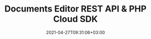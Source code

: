 ---
############################# Static ############################
layout: "product"
date: 2021-04-27T09:31:06+03:00
draft: false

product: "Editor"
product_tag: "editor"
platform: "PHP"
platform_tag: "php"

############################# Head ############################
head_title: "PHP Document Editor Cloud SDK – Edit Word Excel HTML & Presentations"
head_description: "PHP Cloud SDK to communicate with GroupDocs REST APIs for editing business documents formats.  Edit Microsoft Word, Excel, PPTX, HTML & XML files.‎"

############################# Header ############################
title: "Documents Editor REST API & PHP Cloud SDK"
description: "Cloud REST API to quickly edit all popular document formats in any type of PHP application without installing any external software.‎"
button:
    enable: true

############################# SubMenu ############################
submenu:
    enable: true
    
    left:
        img_alt: "GroupDocs.Editor Cloud SDK for PHP"
        image: "/sdk/272x272/groupdocs_editor-for-php.webp"
        product: "GroupDocs.Editor"
        platform: "PHP"

    middle:
        button:
            # button loop
            - link: "#overview"
              text: "Overview"

            # button loop
            - link: "#features"
              text: "Features"

            # button loop
            - link: "#support-resources"
              text: "Resources"

            # button loop
            - link: "https://purchase.groupdocs.cloud/pricing"
              text: "Pricing"

    right:
        link_download: "https://github.com/groupdocs-editor-cloud/groupdocs-editor-cloud-php"
        link_learn: "https://docs.groupdocs.cloud/editor/"
        link_buy: "https://purchase.groupdocs.cloud/buy"

############################# Overview ############################
overview:
    enable: true
    content: |
      GroupDocs.Editor Cloud SDK for PHP supports editing and manipulating a bunch of popular document file formats within PHP applications. Simply integrate GroupDocs.Editor Cloud SDK for PHP with GroupDocs.Editor Cloud REST API, upload supported document in any third-party WYSIWYG HTML editor, manipulate the document and save it back to the original document format without disturbing the appearance after editing. The PHP editor library supports a variety of document formats including Microsoft Word (DOC, DOCX, WordML), Excel (XLS, XLSX, SpreadsheetML), Presentations (PPT, PPTX), HTML, XML, TXT and OpenDocument.

      GroupDocs.Editor Cloud SDK for PHP is built as a layer on top of GroupDocs.Editor Cloud REST API that saves valuable development time by managing low-level requests and handling responses. The developers can focus on writing up the specific code only as needed in the project.
    tabs:
      enable: true     
      
      ## TAB ONE ##
      tab_one:
        description: |
          SDK requires PHP 5.5 or later. It can run on any platform where this requirement can be met.

        left:
          enable: true
          icon: "fas fa-align-left"
          title: "Editing Option"
          content: |
            * Edit in flow or parged mode
            * Multi-language document
            * Manage font extraction
            * Support tabbed spreadsheets
            * Memory usage optimization
        
        right:
          enable: true
          icon: "fas fa-sitemap"
          title: "Information Extraction"
          content: |
            * Document Type
            * Document Size
            * Page Count
            
        
      
      ## TAB TWO ##
      tab_two:
        description: |
          GroupDocs.Editor Cloud supports a number of document formats.

        left:
          enable: true
          table:
            # table loop
            - title: "Microsoft Office"
              content: |
                * **Microsoft Word**: DOC, DOCX, DOCM, DOT, DOTX, DOTM, FlatOPC, ODT, OTT, RTF, WordML
                * **Microsoft Excel**: XLS, XLSX, XLT, XLSM, XLSB, XLTX, XLTM, XLAM, SXC, SpreadsheetML, ODS, FODS, DIF, DSV, CSV, TSV
                * **Microsoft PowerPoint**: PPT, PPTX, PPS, PPSX, PPSM, PPTM, POT, POTX, POTM, ODP, OTP

        right:
          enable: true
          table:
            # table loop
            - title: "Other Formats"
              content: |
                * **Plain Text**: TXT
                * **Markup**: HTML, XML

      ## TAB THREE ##
      tab_three:
        description: |
          If you do not want to use any of our SDKs or the required SDK is not available at the moment, you can still easily get started with GroupDocs.Editor REST API while using your favorite language & platform.
        
        left:
          enable: true
          table:
            # table loop
            - icon: "fab fa-windows"
              title: "Operating Systems"
              content: |
                * Microsoft Windows Desktop
                * Microsoft Windows Server
                * Linux
                * MacOS

            # table loop
            - icon: "fas fa-code"
              title: "Supported Frameworks"
              content: |
                * Java 7 (1.7) and above

        right:
          enable: true
          table:
            # table loop
            - icon: "fas fa-cogs"
              title: "Development Environments"
              content: |
                * NetBeans
                * IntelliJ IDEA
                * Eclipse
            # table loop
            - icon: "fas fa-tools"
              title: "Build Automation Tool"
              content: |
                * Maven

############################# Features ############################
features:
    enable: true
    title: "Advanced Document Editor REST API Features"

    feature:
      # feature loop
      - icon: "fab fa-html5"
        content: "Integrates easily within any WYSIWYG editor"

      # feature loop
      - icon: "fas fa-file-word"
        content: "Edit Word documents as a whole or define pages range"

      # feature loop
      - icon: "fas fa-file-image"
        content: "Multi-tabbed spreadsheet editing is supported"
      
      # feature loop
      - icon: "fas fa-file-alt"
        content: "Optimized memory usage for large CSV or TSV files"

      # feature loop
      - icon: "fas fa-file-pdf"
        content: "Extract document information (type, size, page count etc)"

      # feature loop
      - icon: "fas fa-folder"
        content: "Cloud REST API to be used with any language or platform"

      



      

    more_feature:
      # more_feature_loop
      - title: "Working with WordProcessing Documents - PHP"
        content: |
          
          ```php
          //Get your App SID, App Key and Storage Name at https://dashboard.groupdocs.cloud (free registration is required).
          $AppSid = ""; // Get AppKey and AppSID from https://dashboard.groupdocs.cloud
          $AppKey = ""; // Get AppKey and AppSID from https://dashboard.groupdocs.cloud
            
          $configuration = new GroupDocs\Editor\Configuration();
          $configuration->setAppSid($AppSid);
          $configuration->setAppKey($AppKey);
          
          $editApi = new GroupDocs\Editor\EditApi($configuration);
          $fileApi = new GroupDocs\Editor\FileApi($configuration);
          
          // The document already uploaded into the storage
          // Load it into editable state
          $fileInfo = new Model\FileInfo();
          $fileInfo->setFilePath("Spreadsheet/four-sheets.xlsx");        
          $loadOptions = new Model\SpreadsheetLoadOptions();
          $loadOptions->setFileInfo($fileInfo);
          $loadOptions->setOutputPath("output");
          $loadOptions->setWorksheetIndex(0);
          $loadResult = $editApi->load(new Requests\loadRequest($loadOptions));
          
          // Download html document
          $htmlFile = $fileApi->downloadFile(new Requests\downloadFileRequest($loadResult->getHtmlPath()));
          $html = file_get_contents($htmlFile->getRealPath());
          
          // Edit something...
          $html = str_replace("This is sample sheet", "This is sample sheep", $html);
          
          // Upload html back to storage
          file_put_contents($htmlFile->getRealPath(), $html);
          $uploadRequest = new Requests\uploadFileRequest($loadResult->getHtmlPath(), $htmlFile->getRealPath());
          $fileApi->uploadFile($uploadRequest);
          
          // Save html back to xlsx
          $saveOptions = new Model\SpreadsheetSaveOptions();
          $saveOptions->setFileInfo($fileInfo);
          $saveOptions->setOutputPath("output/edited.xlsx");
          $saveOptions->setHtmlPath($loadResult->getHtmlPath());
          $saveOptions->setResourcesPath($loadResult->getResourcesPath());
          $saveResult = $editApi->save(new Requests\saveRequest($saveOptions));
          
          // Done.
          echo "Document edited: " . $saveResult->getPath();
          ```
      

############################# Support ############################
support:
    enable: true

############################# Solutions ############################
solutions:
    enable: true
    title: "GroupDocs.Editor offers document viewing APIs for other popular development environments"

    solution:
        # solution loop
        - img_alt: "GroupDocs.Editor for cURL"
          image: "/sdk/272x272/groupdocs_editor-for-curl.webp"
          product: "GroupDocs.Editor"
          platform: "cURL for Cloud"
          link: "/editor/curl/"
          # solution loop
        - img_alt: "GroupDocs.Editor for .NET"
          image: "/sdk/272x272/groupdocs_editor-for-net.webp"
          product: "GroupDocs.Editor"
          platform: ".NET"
          link: "/editor/net/"
          # solution loop
        - img_alt: "GroupDocs.Editor for Java"
          image: "/sdk/272x272/groupdocs_editor-for-java.webp"
          product: "GroupDocs.Editor"
          platform: "Java"
          link: "/editor/java/"
          # solution loop
        - img_alt: "GroupDocs.Editor for PHP"
          image: "/sdk/272x272/groupdocs_editor-for-php.webp"
          product: "GroupDocs.Editor"
          platform: "PHP"
          link: "/editor/php/"
          # solution loop
        - img_alt: "GroupDocs.Editor for Python"
          image: "/sdk/272x272/groupdocs_editor-for-python.webp"
          product: "GroupDocs.Editor"
          platform: "Python"
          link: "/editor/python/"
          # solution loop
        - img_alt: "GroupDocs.Editor for Ruby"
          image: "/sdk/272x272/groupdocs_editor-for-ruby.webp"
          product: "GroupDocs.Editor"
          platform: "Ruby"
          link: "/editor/ruby/"
          # solution loop
        - img_alt: "GroupDocs.Editor for Node.js"
          image: "/sdk/272x272/groupdocs_editor-for-node.webp"
          product: "GroupDocs.Editor"
          platform: "Node.js"
          link: "/editor/nodejs/"
          # solution loop
        - img_alt: "GroupDocs.Editor for Android"
          image: "/sdk/272x272/groupdocs_editor-for-android.webp"
          product: "GroupDocs.Editor"
          platform: "Android"
          link: "/editor/android/"

############################# Back to top ###############################
back_to_top:
  enable: true
---